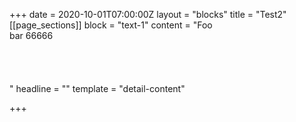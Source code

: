 +++
date = 2020-10-01T07:00:00Z
layout = "blocks"
title = "Test2"
[[page_sections]]
block = "text-1"
content = "Foo <br>bar 66666<br><br><br><br><br>"
headline = ""
template = "detail-content"

+++
